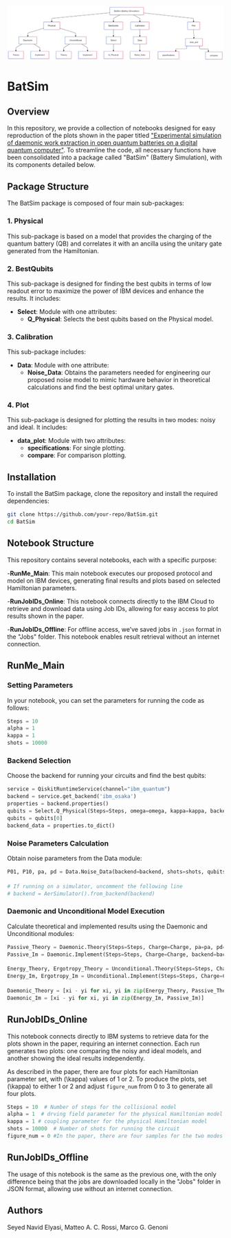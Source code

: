![BatSim Package Overview](BatSim_Package_Overview.png)


# BatSim

## Overview

In this repository, we provide a collection of notebooks designed for easy reproduction of the plots shown in the paper titled ["Experimental simulation of daemonic work extraction in open quantum batteries on a digital quantum computer"](https://arxiv.org/abs/2410.16567). To streamline the code, all necessary functions have been consolidated into a package called "BatSim" (Battery Simulation), with its components detailed below.


## Package Structure

The BatSim package is composed of four main sub-packages:

### 1. Physical
This sub-package is based on a model that provides the charging of the quantum battery (QB) and correlates it with an ancilla using the unitary gate generated from the Hamiltonian.

### 2. BestQubits
This sub-package is designed for finding the best qubits in terms of low readout error to maximize the power of IBM devices and enhance the results. It includes:
- **Select**: Module with one attributes:
  - **Q_Physical**: Selects the best qubits based on the Physical model.

### 3. Calibration
This sub-package includes:
- **Data**: Module with one attribute:
  - **Noise_Data**: Obtains the parameters needed for engineering our proposed noise model to mimic hardware behavior in theoretical calculations and find the best optimal unitary gates.

### 4. Plot
This sub-package is designed for plotting the results in two modes: noisy and ideal. It includes:
- **data_plot**: Module with two attributes:
  - **specifications**: For single plotting.
  - **compare**: For comparison plotting.

## Installation

To install the BatSim package, clone the repository and install the required dependencies:

```bash
git clone https://github.com/your-repo/BatSim.git
cd BatSim
```
## Notebook Structure

This repository contains several notebooks, each with a specific purpose:

-**RunMe_Main**: This main notebook executes our proposed protocol and model on IBM devices, generating final results and plots based on selected Hamiltonian parameters.

-**RunJobIDs_Online**: This notebook connects directly to the IBM Cloud to retrieve and download data using Job IDs, allowing for easy access to plot results shown in the paper.

-**RunJobIDs_Offline**: For offline access, we’ve saved jobs in `.json` format in the "Jobs" folder. This notebook enables result retrieval without an internet connection. 


## RunMe_Main

### Setting Parameters

In your notebook, you can set the parameters for running the code as follows:

```python
Steps = 10
alpha = 1
kappa = 1
shots = 10000
```

### Backend Selection

Choose the backend for running your circuits and find the best qubits:

```python
service = QiskitRuntimeService(channel="ibm_quantum")
backend = service.get_backend('ibm_osaka')
properties = backend.properties()
qubits = Select.Q_Physical(Steps=Steps, omega=omega, kappa=kappa, backend=backend)
qubits = qubits[0]
backend_data = properties.to_dict()
```

### Noise Parameters Calculation

Obtain noise parameters from the Data module:

```python
P01, P10, pa, pd = Data.Noise_Data(backend=backend, shots=shots, qubits=qubits, simulator=True)

# If running on a simulator, uncomment the following line
# backend = AerSimulator().from_backend(backend)
```

### Daemonic and Unconditional Model Execution

Calculate theoretical and implemented results using the Daemonic and Unconditional modules:

```python
Passive_Theory = Daemonic.Theory(Steps=Steps, Charge=Charge, pa=pa, pd=pd, P01=P01, P10=P10)
Passive_Im = Daemonic.Implement(Steps=Steps, Charge=Charge, backend=backend, shots=shots, qubits=qubits)

Energy_Theory, Ergotropy_Theory = Unconditional.Theory(Steps=Steps, Charge=Charge, pa=pa, pd=pd)
Energy_Im, Ergotropy_Im = Unconditional.Implement(Steps=Steps, Charge=Charge, backend=backend, shots=shots, qubits=qubits)

Daemonic_Theory = [xi - yi for xi, yi in zip(Energy_Theory, Passive_Theory)]
Daemonic_Im = [xi - yi for xi, yi in zip(Energy_Im, Passive_Im)]
```

## RunJobIDs_Online

This notebook connects directly to IBM systems to retrieve data for the plots shown in the paper, requiring an internet connection. Each run generates two plots: one comparing the noisy and ideal models, and another showing the ideal results independently. 

As described in the paper, there are four plots for each Hamiltonian parameter set, with \(\kappa\) values of 1 or 2. To produce the plots, set \(\kappa\) to either 1 or 2 and adjust `figure_num` from 0 to 3 to generate all four plots.

```python
Steps = 10  # Number of steps for the collisional model
alpha = 1  # drving field parameter for the physical Hamiltonian model
kappa = 1 # coupling parameter for the physical Hamiltonian model
shots = 10000  # Number of shots for running the circuit
figure_num = 0 #In the paper, there are four samples for the two modes of paramters \kappa =  1 or 2. To have the first, seocond, third and the fourth plots, you have to put 0, 1, 2 and 3 respectively 
```





## RunJobIDs_Offline


The usage of this notebook is the same as the previous one, with the only difference being that the jobs are downloaded locally in the "Jobs" folder in JSON format, allowing use without an internet connection.


## Authors 
Seyed Navid Elyasi, Matteo A. C. Rossi, Marco G. Genoni



```

